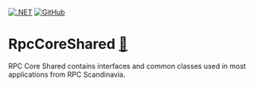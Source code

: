 [![.NET](https://github.com/rpc-scandinavia/RpcCoreShared/actions/workflows/dotnet.yml/badge.svg)](https://github.com/rpc-scandinavia/RpcCoreShared/actions/workflows/dotnet.yml)
[![GitHub](https://img.shields.io/github/license/rpc-scandinavia/RpcCoreShared?logo=github)](https://github.com/rpc-scandinavia/RpcCoreShared/blob/master/LICENSE)

# RpcCoreShared [🔗](https://github.com/rpc-scandinavia/RpcCoreShared/tree/master/RpcCoreSharedPublic)
RPC Core Shared contains interfaces and common classes used in most applications from RPC Scandinavia.
